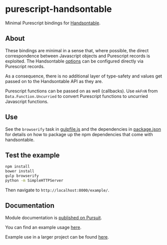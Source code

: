 # purescript-handsontable

Minimal Purescript bindings for [Handsontable](http://handsontable.com/).

## About

These bindings are minimal in a sense that, where possible, the direct
correspondence between Javascript objects and Purescript records is exploited.
The Handsontable [options](http://docs.handsontable.com/0.30.1/Options.html) can
be configured directly via Purescript records.

As a consequence, there is no additional layer of type-safety and values get
passed on to the Handsontable API as they are.

Purescript functions can be passed on as well (callbacks).  Use `mkFnN` from
`Data.Function.Uncurried` to convert Purescript functions to uncurried
Javascript functions.

## Use

See the `browserify` task in [gulpfile.js](gulpfile.js) and the dependencies
in [package.json](package.json) for details on how to package up the npm
dependencies that come with handsontable.

## Test the example

```bash
npm install
bower install
gulp browserify
python -m SimpleHTTPServer
```

Then navigate to `http://localhost:8000/example/`.

## Documentation

Module documentation is [published on Pursuit](http://pursuit.purescript.org/packages/purescript-handsontable).

You can find an example usage [here](example/src/Main.purs).

Example use in a larger project can be found [here](https://github.com/metrix-frs/baresto/blob/development/src/Component/Handsontable.purs).
